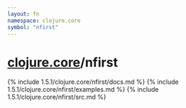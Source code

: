 ```yaml
---
layout: fn
namespace: clojure.core
symbol: "nfirst"
---
```


# [clojure.core](../)/nfirst

{% include 1.5.1/clojure.core/nfirst/docs.md %}
{% include 1.5.1/clojure.core/nfirst/examples.md %}
{% include 1.5.1/clojure.core/nfirst/src.md %}

